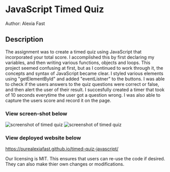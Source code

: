 # JavaScript Timed Quiz

Author: Alexia Fast

## Description

The assignment was to create a timed quiz using JavaScript that incorporated your total score. I accomplished this by first declaring my variables, and then writing various functions, objects and loops. This project seemed confusing at first, but as I continued to work through it, the concepts and syntax of JavaScript became clear. I styled various elements using "getElementById" and added "eventListner" to the buttons. I was able to check if the users answers to the quiz questions were correct or false, and then alert the user of their result. I succesfully created a timer that took of 10 seconds everytime the user got a question wrong. I was also able to capture the users score and record it on the page. 


### View screen-shot below

<img src="assets/timedquiz2.JPEG" alt ="screenshot of timed quiz">

<img src="assets/timedquiz1.JPEG" alt ="screenshot of timed quiz">

### View deployed website below

https://purealexiafast.github.io/timed-quiz-javascript/


Our licensing is MIT. This ensures that users can re-use the code if desired. They can also make thier own changes or modifications.